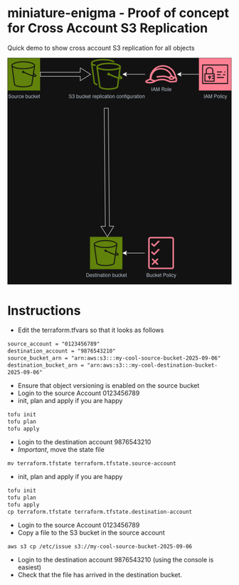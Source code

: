 # miniature-enigma - Proof of concept for Cross Account S3 Replication
Quick demo to show cross account S3 replication for all objects

![S3 bucket replication](images/s3_bucket_repl.png)

# Instructions

- Edit the terraform.tfvars so that it looks as follows
```
source_account = "0123456789"
destination_account = "9876543210"
source_bucket_arn = "arn:aws:s3:::my-cool-source-bucket-2025-09-06"
destination_bucket_arn = "arn:aws:s3:::my-cool-destination-bucket-2025-09-06"
```
- Ensure that object versioning is enabled on the source bucket
- Login to the source Account 0123456789
- init, plan and apply if you are happy
```
tofu init
tofu plan
tofu apply
```
- Login to the destination account 9876543210
- *Important*, move the state file 
```
mv terraform.tfstate terraform.tfstate.source-account
```
- init, plan and apply if you are happy
```
tofu init
tofu plan
tofu apply
cp terraform.tfstate terraform.tfstate.destination-account
```
- Login to the source Account 0123456789
- Copy a file to the S3 bucket in the source account
```
aws s3 cp /etc/issue s3://my-cool-source-bucket-2025-09-06
```
- Login to the destination account 9876543210 (using the console is easiest)
- Check that the file has arrived in the destination bucket.

